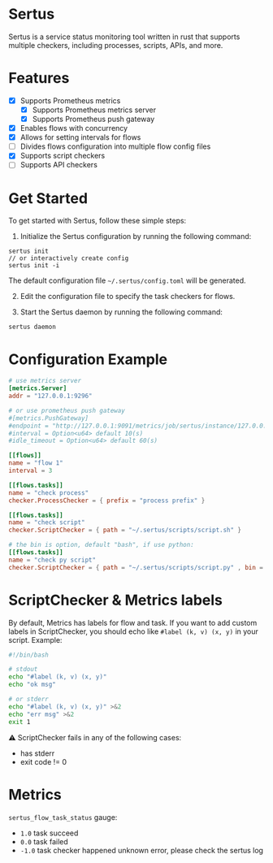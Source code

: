 # Sertus
Sertus is a service status monitoring tool written in rust that supports multiple checkers, including processes, scripts, APIs, and more.

# Features
- [x] Supports Prometheus metrics
    - [x] Supports Prometheus metrics server
    - [x] Supports Prometheus push gateway
- [x] Enables flows with concurrency
- [x] Allows for setting intervals for flows
- [ ] Divides flows configuration into multiple flow config files
- [x] Supports script checkers
- [ ] Supports API checkers

# Get Started
To get started with Sertus, follow these simple steps:

1. Initialize the Sertus configuration by running the following command:
```shell
sertus init
// or interactively create config
sertus init -i
```
The default configuration file `~/.sertus/config.toml` will be generated.

2. Edit the configuration file to specify the task checkers for flows.


3. Start the Sertus daemon by running the following command:
``` shell
sertus daemon
```

# Configuration Example
```toml
# use metrics server
[metrics.Server]
addr = "127.0.0.1:9296"

# or use prometheus push gateway
#[metrics.PushGateway]
#endpoint = "http://127.0.0.1:9091/metrics/job/sertus/instance/127.0.0.1"
#interval = Option<u64> default 10(s)
#idle_timeout = Option<u64> default 60(s)

[[flows]]
name = "flow 1"
interval = 3

[[flows.tasks]]
name = "check process"
checker.ProcessChecker = { prefix = "process prefix" }

[[flows.tasks]]
name = "check script"
checker.ScriptChecker = { path = "~/.sertus/scripts/script.sh" }

# the bin is option, default "bash", if use python:
[[flows.tasks]]
name = "check py script"
checker.ScriptChecker = { path = "~/.sertus/scripts/script.py" , bin = "python3"}
```
# ScriptChecker & Metrics labels
By default, Metrics has labels for flow and task. If you want to add custom labels in ScriptChecker, you should echo like `#label (k, v) (x, y)` in your script.
Example:
```bash
#!/bin/bash

# stdout 
echo "#label (k, v) (x, y)"
echo "ok msg"

# or stderr
echo "#label (k, v) (x, y)" >&2
echo "err msg" >&2
exit 1
```
:warning: ScriptChecker fails in any of the following cases:
- has stderr
- exit code != 0

# Metrics 
`sertus_flow_task_status` gauge:
- `1.0` task succeed
- `0.0` task failed
- `-1.0` task checker happened unknown error, please check the sertus log


